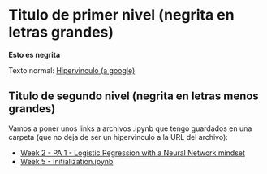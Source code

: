 # Titulo de primer nivel (negrita en letras grandes)

**Esto es negrita** 

Texto normal: [Hipervinculo (a google)](http://www.google.es/)

## Titulo de segundo nivel (negrita en letras menos grandes)

Vamos a poner unos links a archivos .ipynb que tengo guardados en una carpeta (que no deja de ser un hipervinculo a la URL del archivo):
  - [Week 2 - PA 1 - Logistic Regression with a Neural Network mindset](https://github.com/Kulbear/deep-learning-coursera/blob/master/Neural%20Networks%20and%20Deep%20Learning/Logistic%20Regression%20with%20a%20Neural%20Network%20mindset.ipynb)
  - [Week 5 - Initialization.ipynb](https://github.com/jzamborain/Prueba2/blob/master/week5/Initialization.ipynb)
